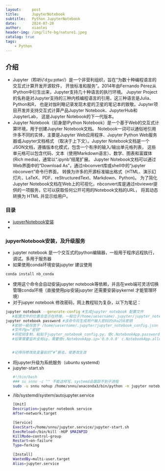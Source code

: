 ```yaml
---
layout:     post   
title:      JupyterNotebook   
subtitle:   Python JupyterNotebook   
date:       2024-07-20  
author:     xiaolei  
header-img: /img/life-bg/nature1.jpeg   
catalog: true   
tags:   
    - Python
---   
```


## 介绍   
- Jupyter（聆听i/ˈdʒuːpɪtər/）是一个非营利组织，旨在“为数十种编程语言的交互式计算开发开源软件，
  开放标准和服务”。2014年由Fernando Pérez从IPython中衍生出来，Jupyter支持几十种语言的执行环境。
  Jupyter Project的名称是对Jupyter支持的三种内核编程语言的引用，这三种语言是Julia、Python和R，
  也是对伽利略记录发现木星的卫星的笔记本的致敬。Jupyter项目开发并支持交互式计算产品Jupyter Notebook、JupyterHub和JupyterLab，
  这是Jupyter Notebook的下一代版本。
- Jupyter Notebook（前身是IPython Notebook）是一个基于Web的交互式计算环境，用于创建Jupyter Notebook文档。
  Notebook一词可以通俗地引用许多不同的实体，主要是Jupyter Web应用程序、Jupyter Python Web服务器或Jupyter文档格式
  （取决于上下文）。Jupyter Notebook文档是一个JSON文档，遵循版本化模式，包含一个有序的输入/输出单元格列表，
  这些单元格可以包含代码、文本（使用Markdown语言）、数学、图表和富媒体 (Rich media)，通常以“.ipynb”结尾扩展。
  Jupyter Notebook文档可以通过Web界面中的“Download As”，通过nbconvert库或shell中的“jupyter nbconvert”命令行界面，
  转换为许多的开源标准输出格式（HTML、演示幻灯片、LaTeX、PDF、reStructuredText、Markdown、Python)。
  为了简化Jupyter Notebook文档在Web上的可视化，nbconvert库是通过nbviewer提供的一项服务，它可以获取任何公开可用的Notebook文档的URL，
  将其动态转换为 HTML 并显示给用户。


### 目录
- [jupyerNotebook安装](#jupyerNotebook安装)
- [](#)



<a name="jupyerNotebook安装"></a>
### jupyerNotebook安装，及升级服务 
- jupyter notebook 是一个交互式的python编辑器，一般用于程序远程执行，调试。多用于服务器
- 如果使用conda环境安装jupyter 建议使用
 ```sh
 conda install nb_conda 
 ```
- 使用这个命令会自动安装jupyter notebook等依赖，并且在web端可灵活切换管理conda环境（直接使用pip安装jupyter 还需要安装ipykernel 才能管理环境）
- 对于jupyer notebook 修改密码，网上教程较为复杂，以下为笔记：
 ```bash
 jupyter notebook --generate-config #生成jupyter notebook 配置文件
    #配置文件的位置会显示在终端，一般位于/home/uesername/.jupyter/jupyter_notebook_config.py
 jupyter notebook password #该命令将生成用户输入密码的sha256密钥
    #密钥一般存放于 /home/uesername/.jupyter/jupyter_notebook_config.json 文件
    #文件内p="密钥"
    #将密钥复制，粘贴于jupyter_notebook_config.py，使c.NotebookApp.password='密钥'
    #如果需要监听全局ip，需要使c.NotebookApp.ip='0.0.0.0' c.NotebookApp.allow_remote_access = True
      

    #记得将修改处变量前的“#”删去，使更改生效
 ```
- 将jupyter升级为系统服务（ubuntu systemd）
- jupyter-start.sh  
  ```sh
  #!/bin/bash
  ### su snnu -c "" 不能这样写，systemd会跟踪不到子进程
  sudo -u snnu nohup /home/snnu/anaconda3/bin/python -m jupyter notebook --port 8888 --no-browser --notebook-dir '~/' 1>>/dev/null 2>> /home/snnu/jupyter.service/error.log & 
  ```  
- /lib/systemd/system/autojupyter.service 
  ```sh
  [Unit]
  Description=jupyter notebook service
  After=network.target
          
  [Service]
  ExecStart=/home/snnu/jupyter.service/jupyter-start.sh
  ExecReload=/bin/kill -HUP $MAINPID
  KillMode=control-group
  Restart=on-failure
  Type=forking
          
  [Install]
  WantedBy=multi-user.target
  Alias=jupyter.service
  ```  

<a name=""></a>
### 


